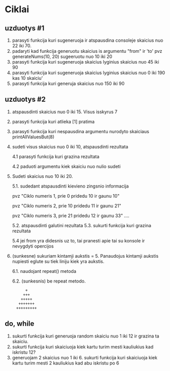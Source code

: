 # Ciklai

## uzduotys #1

1. parasyti funkcija kuri sugeneruoja ir atspausdina consoleje skaicius nuo 22 iki 70.
2. padaryti kad funkcija generuotu skaicius is argumentu "from" ir 'to'
   pvz generateNums(10, 20) sugeeruotu nuo 10 iki 20
3. parasyti funkcija kuri sugeneruoja skaicius lyginius skaicius nuo 45 iki 90
4. parasyti funkcija kuri sugeneruoja skaicius lyginius skaicius nuo 0 iki 190 kas 10 skaiciu'
5. parasyti funkcija kuri generuja skaicius nuo 150 iki 90

## uzduotys #2

1. atspausdinti skaicius nuo 0 iki 15. Visus isskyrus 7
2. parasyti funkcija kuri atlieka [1] pratima
3. parasyti funkcija kuri nespausdina argumentu nurodyto skaiciaus
   printAllValuesBut(8)
4. sudeti visus skaicius nuo 0 iki 10, atspausdinti rezultata

   4.1 parasyti funkcija kuri grazina rezultata

   4.2 paduoti argumentu kiek skaiciu nuo nulio sudeti

5. Sudeti skaicius nuo 10 iki 20.

   5.1. sudedant atspausdinti kievieno zingsnio informacija

   pvz "Ciklo numeris 1, prie 0 pridedu 10 ir gaunu 10"

   pvz "Ciklo numeris 2, prie 10 pridedu 11 ir gaunu 21"

   pvz "Ciklo numeris 3, prie 21 pridedu 12 ir gaunu 33"
   ....

   5.2. atspausdinti galutini rezultata
   5.3. sukurti funkcija kuri grazina rezultata

   5.4 jei from yra didesnis uz to, tai pranesti apie tai su konsole ir nevygdyti opercijos

6. (sunkesne) sukuriam kintamji aukstis = 5. Panaudojus kintamji aukstis nupiesti eglute su tiek liniju kiek yra aukstis.

   6.1. naudojant repeat() metoda

   6.2. (sunkesnis) be repeat metodo.

```
         +
        +++
       +++++
      +++++++
     +++++++++
```

## do, while

1. sukurti funkcija kuri generuoja random skaiciu nuo 1 iki 12 ir grazina ta skaiciu.
2. sukurti funkcija kuri skaiciuoja kiek kartu turim mesti kauliukius kad iskristu 12?
3. generuojam 2 skaicius nuo 1 iki 6. sukurti funkcija kuri skaiciuoja kiek kartu turim mesti 2 kauliukius kad abu iskristu po 6
